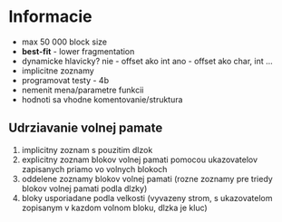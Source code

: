 # Informacie

- max 50 000 block size
- **best-fit** - lower fragmentation
- dynamicke hlavicky? nie - offset ako int
                      ano - offset ako char, int ...
- implicitne zoznamy
- programovat testy - 4b
- nemenit mena/parametre funkcii
- hodnoti sa vhodne komentovanie/struktura

## Udrziavanie volnej pamate

1. implicitny zoznam s pouzitim dlzok
1. explicitny zoznam blokov volnej pamati pomocou
ukazovatelov zapisanych priamo vo volnych blokoch
1. oddelene zoznamy blokov volnej pamati
(rozne zoznamy pre triedy blokov volnej pamati podla dlzky)
1. bloky usporiadane podla velkosti
(vyvazeny strom, s ukazovatelom zopisanym v kazdom volnom bloku, dlzka je kluc)

